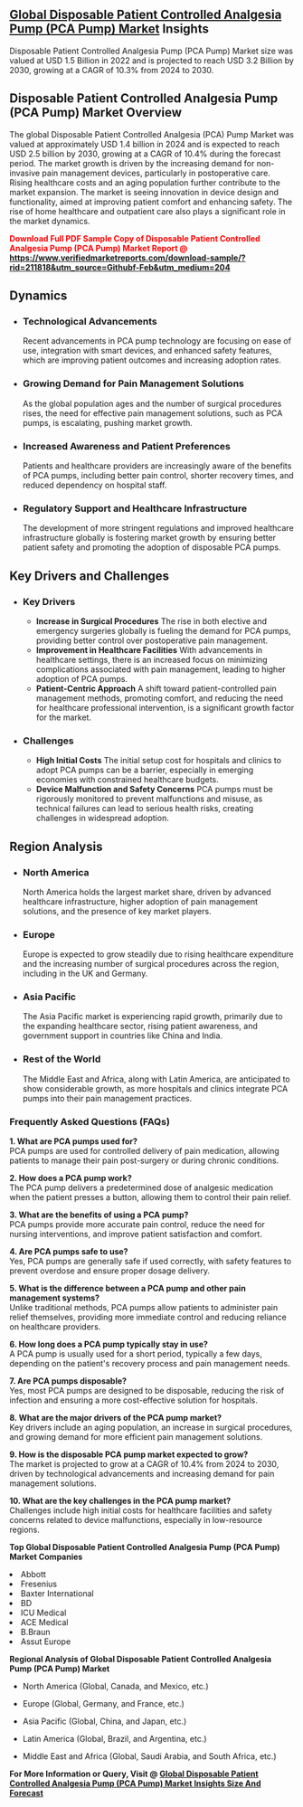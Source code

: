 <h2><a href="https://www.verifiedmarketreports.com/download-sample/?rid=211818&amp;utm_source=Githubf&amp;utm_medium=204" target="_blank">Global Disposable Patient Controlled Analgesia Pump (PCA Pump) Market</a> Insights</h2><p>Disposable Patient Controlled Analgesia Pump (PCA Pump) Market size was valued at USD 1.5 Billion in 2022 and is projected to reach USD 3.2 Billion by 2030, growing at a CAGR of 10.3% from 2024 to 2030.</p><p> <h2>Disposable Patient Controlled Analgesia Pump (PCA Pump) Market Overview</h2> <p>The global Disposable Patient Controlled Analgesia (PCA) Pump Market was valued at approximately USD 1.4 billion in 2024 and is expected to reach USD 2.5 billion by 2030, growing at a CAGR of 10.4% during the forecast period. The market growth is driven by the increasing demand for non-invasive pain management devices, particularly in postoperative care. Rising healthcare costs and an aging population further contribute to the market expansion. The market is seeing innovation in device design and functionality, aimed at improving patient comfort and enhancing safety. The rise of home healthcare and outpatient care also plays a significant role in the market dynamics.</p> <p><strong><p><span class=""><span style="color: #ff0000;"><strong>Download Full PDF Sample Copy of Disposable Patient Controlled Analgesia Pump (PCA Pump) Market Report</strong> @ </span><a href="https://www.verifiedmarketreports.com/download-sample/?rid=211818&amp;utm_source=Githubf-Feb&amp;utm_medium=204" target="_blank">https://www.verifiedmarketreports.com/download-sample/?rid=211818&amp;utm_source=Githubf-Feb&amp;utm_medium=204</a></span></p></strong></p> <h2>Dynamics</h2> <ul> <li><h3>Technological Advancements</h3> Recent advancements in PCA pump technology are focusing on ease of use, integration with smart devices, and enhanced safety features, which are improving patient outcomes and increasing adoption rates.</li> <li><h3>Growing Demand for Pain Management Solutions</h3> As the global population ages and the number of surgical procedures rises, the need for effective pain management solutions, such as PCA pumps, is escalating, pushing market growth.</li> <li><h3>Increased Awareness and Patient Preferences</h3> Patients and healthcare providers are increasingly aware of the benefits of PCA pumps, including better pain control, shorter recovery times, and reduced dependency on hospital staff.</li> <li><h3>Regulatory Support and Healthcare Infrastructure</h3> The development of more stringent regulations and improved healthcare infrastructure globally is fostering market growth by ensuring better patient safety and promoting the adoption of disposable PCA pumps.</li> </ul> <h2>Key Drivers and Challenges</h2> <ul> <li><h3>Key Drivers</h3> <ul> <li><strong>Increase in Surgical Procedures</strong> The rise in both elective and emergency surgeries globally is fueling the demand for PCA pumps, providing better control over postoperative pain management.</li> <li><strong>Improvement in Healthcare Facilities</strong> With advancements in healthcare settings, there is an increased focus on minimizing complications associated with pain management, leading to higher adoption of PCA pumps.</li> <li><strong>Patient-Centric Approach</strong> A shift toward patient-controlled pain management methods, promoting comfort, and reducing the need for healthcare professional intervention, is a significant growth factor for the market.</li> </ul> </li> <li><h3>Challenges</h3> <ul> <li><strong>High Initial Costs</strong> The initial setup cost for hospitals and clinics to adopt PCA pumps can be a barrier, especially in emerging economies with constrained healthcare budgets.</li> <li><strong>Device Malfunction and Safety Concerns</strong> PCA pumps must be rigorously monitored to prevent malfunctions and misuse, as technical failures can lead to serious health risks, creating challenges in widespread adoption.</li> </ul> </li> </ul> <h2>Region Analysis</h2> <ul> <li><h3>North America</h3> North America holds the largest market share, driven by advanced healthcare infrastructure, higher adoption of pain management solutions, and the presence of key market players.</li> <li><h3>Europe</h3> Europe is expected to grow steadily due to rising healthcare expenditure and the increasing number of surgical procedures across the region, including in the UK and Germany.</li> <li><h3>Asia Pacific</h3> The Asia Pacific market is experiencing rapid growth, primarily due to the expanding healthcare sector, rising patient awareness, and government support in countries like China and India.</li> <li><h3>Rest of the World</h3> The Middle East and Africa, along with Latin America, are anticipated to show considerable growth, as more hospitals and clinics integrate PCA pumps into their pain management practices.</li> </ul> <h3>Frequently Asked Questions (FAQs)</h3> <p><strong>1. What are PCA pumps used for?</strong><br> PCA pumps are used for controlled delivery of pain medication, allowing patients to manage their pain post-surgery or during chronic conditions.</p> <p><strong>2. How does a PCA pump work?</strong><br> The PCA pump delivers a predetermined dose of analgesic medication when the patient presses a button, allowing them to control their pain relief.</p> <p><strong>3. What are the benefits of using a PCA pump?</strong><br> PCA pumps provide more accurate pain control, reduce the need for nursing interventions, and improve patient satisfaction and comfort.</p> <p><strong>4. Are PCA pumps safe to use?</strong><br> Yes, PCA pumps are generally safe if used correctly, with safety features to prevent overdose and ensure proper dosage delivery.</p> <p><strong>5. What is the difference between a PCA pump and other pain management systems?</strong><br> Unlike traditional methods, PCA pumps allow patients to administer pain relief themselves, providing more immediate control and reducing reliance on healthcare providers.</p> <p><strong>6. How long does a PCA pump typically stay in use?</strong><br> A PCA pump is usually used for a short period, typically a few days, depending on the patient's recovery process and pain management needs.</p> <p><strong>7. Are PCA pumps disposable?</strong><br> Yes, most PCA pumps are designed to be disposable, reducing the risk of infection and ensuring a more cost-effective solution for hospitals.</p> <p><strong>8. What are the major drivers of the PCA pump market?</strong><br> Key drivers include an aging population, an increase in surgical procedures, and growing demand for more efficient pain management solutions.</p> <p><strong>9. How is the disposable PCA pump market expected to grow?</strong><br> The market is projected to grow at a CAGR of 10.4% from 2024 to 2030, driven by technological advancements and increasing demand for pain management solutions.</p> <p><strong>10. What are the key challenges in the PCA pump market?</strong><br> Challenges include high initial costs for healthcare facilities and safety concerns related to device malfunctions, especially in low-resource regions.</p> </p><p><strong>Top Global Disposable Patient Controlled Analgesia Pump (PCA Pump) Market Companies</strong></p><div data-test-id=""><p><li>Abbott</li><li> Fresenius</li><li> Baxter International</li><li> BD</li><li> ICU Medical</li><li> ACE Medical</li><li> B.Braun</li><li> Assut Europe</li></p><div><strong>Regional Analysis of&nbsp;Global Disposable Patient Controlled Analgesia Pump (PCA Pump) Market</strong></div><ul><li dir="ltr"><p dir="ltr">North America&nbsp;(Global, Canada, and Mexico, etc.)</p></li><li dir="ltr"><p dir="ltr">Europe (Global, Germany, and France, etc.)</p></li><li dir="ltr"><p dir="ltr">Asia Pacific&nbsp;(Global, China, and Japan, etc.)</p></li><li dir="ltr"><p dir="ltr">Latin America&nbsp;(Global, Brazil, and Argentina, etc.)</p></li><li dir="ltr">Middle East and Africa&nbsp;(Global, Saudi Arabia, and South Africa, etc.)</li></ul><p><strong>For More Information or Query, Visit @&nbsp;</strong><strong><a href="https://www.verifiedmarketreports.com/product/disposable-patient-controlled-analgesia-pump-pca-pump-market/?utm_source=Githubf&amp;utm_medium=204" target="_blank">Global Disposable Patient Controlled Analgesia Pump (PCA Pump) Market Insights Size And Forecast</a></strong></p></div>
